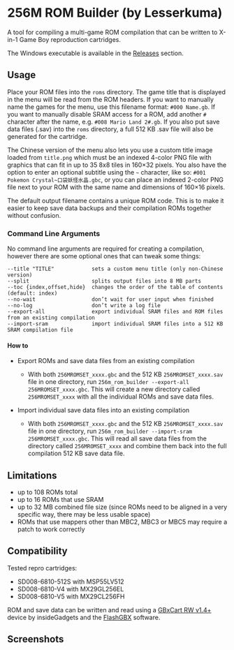 ﻿# 256M ROM Builder (by Lesserkuma)

A tool for compiling a multi-game ROM compilation that can be written to X-in-1 Game Boy reproduction cartridges.

The Windows executable is available in the [Releases](https://github.com/lesserkuma/256M_ROM_Builder/releases) section.

## Usage

Place your ROM files into the `roms` directory. The game title that is displayed in the menu will be read from the ROM headers. If you want to manually name the games for the menu, use this filename format: `#000 Name.gb`. If you want to manually disable SRAM access for a ROM, add another `#` character after the name, e.g. `#008 Mario Land 2#.gb`. If you also put save data files (.sav) into the `roms` directory, a full 512 KB .sav file will also be generated for the cartridge.

The Chinese version of the menu also lets you use a custom title image loaded from `title.png` which must be an indexed 4-color PNG file with graphics that can fit in up to 35 8x8 tiles in 160×32 pixels. You also have the option to enter an optional subtitle using the `~` character, like so: `#001 Pokemon Crystal~口袋妖怪水晶.gbc`, or you can place an indexed 2-color PNG file next to your ROM with the same name and dimensions of 160×16 pixels.

The default output filename contains a unique ROM code. This is to make it easier to keep save data backups and their compilation ROMs together without confusion.

### Command Line Arguments

No command line arguments are required for creating a compilation, however there are some optional ones that can tweak some things:

```
--title "TITLE"            sets a custom menu title (only non-Chinese version)
--split                    splits output files into 8 MB parts
--toc {index,offset,hide}  changes the order of the table of contents (default: index)
--no-wait                  don’t wait for user input when finished
--no-log                   don’t write a log file
--export-all               export individual SRAM files and ROM files from an existing compilation
--import-sram              import individual SRAM files into a 512 KB SRAM compilation file
```

#### How to
- Export ROMs and save data files from an existing compilation
  - With both `256MROMSET_xxxx.gbc` and the 512 KB `256MROMSET_xxxx.sav` file in one directory, run `256m_rom_builder --export-all 256MROMSET_xxxx.gbc`. This will create a new directory called `256MROMSET_xxxx` with all the individual ROMs and save data files.

- Import individual save data files into an existing compilation
  - With both `256MROMSET_xxxx.gbc` and the 512 KB `256MROMSET_xxxx.sav` file in one directory, run `256m_rom_builder --import-sram 256MROMSET_xxxx.gbc`. This will read all save data files from the directory called `256MROMSET_xxxx` and combine them back into the full compilation 512 KB save data file.


## Limitations
- up to 108 ROMs total
- up to 16 ROMs that use SRAM
- up to 32 MB combined file size (since ROMs need to be aligned in a very specific way, there may be less usable space)
- ROMs that use mappers other than MBC2, MBC3 or MBC5 may require a patch to work correctly

## Compatibility
Tested repro cartridges:
- SD008-6810-512S with MSP55LV512
- SD008-6810-V4 with MX29GL256EL
- SD008-6810-V5 with MX29CL256FH

ROM and save data can be written and read using a [GBxCart RW v1.4+](https://www.gbxcart.com/) device by insideGadgets and the [FlashGBX](https://github.com/lesserkuma/FlashGBX) software.

## Screenshots

<img src="https://raw.githubusercontent.com/lesserkuma/256M_ROM_Builder/master/.github/screen.png" alt="" />
